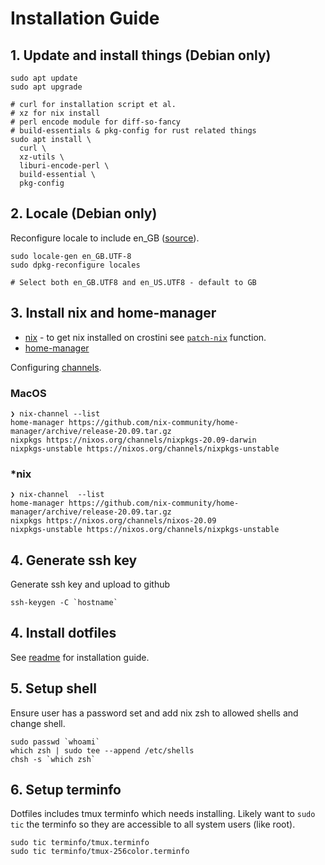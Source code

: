 # Installation Guide

## 1. Update and install things (Debian only)

```shell
sudo apt update
sudo apt upgrade

# curl for installation script et al.
# xz for nix install
# perl encode module for diff-so-fancy
# build-essentials & pkg-config for rust related things
sudo apt install \
  curl \
  xz-utils \
  liburi-encode-perl \
  build-essential \
  pkg-config
```

## 2. Locale (Debian only)

Reconfigure locale to include en_GB ([source](https://www.thomas-krenn.com/en/wiki/Perl_warning_Setting_locale_failed_in_Debian)).

```shell
sudo locale-gen en_GB.UTF-8
sudo dpkg-reconfigure locales

# Select both en_GB.UTF8 and en_US.UTF8 - default to GB
```

## 3. Install nix and home-manager

- [nix](https://nixos.org/download.html) - to get nix installed on crostini see [`patch-nix`](https://github.com/tapayne88/dotfiles/blob/18080b947f560ff59c0e7fc453b276c0ee9cd548/dot_config/zsh/functions/crostini.zsh#L7) function.
- [home-manager](https://github.com/nix-community/home-manager)

Configuring [channels](https://nixos.wiki/wiki/Nix_channels).

### MacOS

```console
❯ nix-channel --list
home-manager https://github.com/nix-community/home-manager/archive/release-20.09.tar.gz
nixpkgs https://nixos.org/channels/nixpkgs-20.09-darwin
nixpkgs-unstable https://nixos.org/channels/nixpkgs-unstable
```

### \*nix

```console
❯ nix-channel  --list
home-manager https://github.com/nix-community/home-manager/archive/release-20.09.tar.gz
nixpkgs https://nixos.org/channels/nixos-20.09
nixpkgs-unstable https://nixos.org/channels/nixpkgs-unstable
```

## 4. Generate ssh key

Generate ssh key and upload to github

```shell
ssh-keygen -C `hostname`
```

## 4. Install dotfiles

See [readme](./README.md#installation) for installation guide.

## 5. Setup shell

Ensure user has a password set and add nix zsh to allowed shells and change shell.

```shell
sudo passwd `whoami`
which zsh | sudo tee --append /etc/shells
chsh -s `which zsh`
```

## 6. Setup terminfo

Dotfiles includes tmux terminfo which needs installing. Likely want to `sudo tic` the terminfo so they are accessible to all system users (like root).

```shell
sudo tic terminfo/tmux.terminfo
sudo tic terminfo/tmux-256color.terminfo
```
